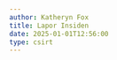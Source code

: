 ```yaml
---
author: Katheryn Fox
title: Lapor Insiden
date: 2025-01-01T12:56:00
type: csirt
---
```


<script>
  function titleToUrl(title) {
    return title.toLowerCase().replace(/ /g, '-').replace(/[^\w-]+/g, '');
  }

  const laporInsiden = [
    {
      title: "Lapor Insiden"
    }
  ];

  document.addEventListener("DOMContentLoaded", function() {
    const containerSopPeraturan = document.querySelector('.section-container-lapor-insiden');
    laporInsiden.forEach(item => {
      containerSopPeraturan.innerHTML += `
        <a href="https://insidensiber.kalbarprov.go.id/" target="_blank" class="bg-white dark:bg-gray-800 p-4 rounded-xl border border-gray-300 dark:border-gray-600 shadow-lg hover-container cursor-pointer" style="width: 100%;">
          <div class="flex items-center justify-between">
            <div class="flex items-center flex-1">
              <div class="flex items-center flex-1">
                <h2 class="text-black dark:text-white md:text-xl text-base pr-4 flex items-center" style="height: 100px">${item.title}</h2>
                <div class="border-r-2 border-gray-300 dark:border-gray-600 h-28 ml-auto hidden md:block"></div>
              </div>
            </div>
            <div class="hidden md:flex items-center justify-center h-full w-40">
              <div class="hover-arrow flex items-center justify-center text-black dark:text-white group">
                <span class="mr-3">Selengkapnya</span>
                <i class="fas fa-arrow-right"></i>
              </div>
            </div>
          </div>
        </a>
      `;
    });
  });
</script>
<section class="flex flex-col gap-4 bg-white dark:bg-gray-800 section-container-lapor-insiden">
</section>
<style>
.hover-container:hover .hover-arrow {
    color: #00A86B;
    transform: translateX(10px);
}
.hover-container:hover .hover-arrow i {
    animation: arrowMove 0.8s infinite;
}
.hover-arrow {
    display: inline-flex;
    align-items: center;
    transition: all 0.3s ease;
}
@keyframes arrowMove {
    0% {
        transform: translateX(0);
    }
    50% {
        transform: translateX(5px);
    }
    100% {
        transform: translateX(0);
    }
}
@media (max-width: 768px) {
    .hover-container {
        flex-direction: column;
    }
    .hover-arrow {
        display: none;
    }
}
</style>